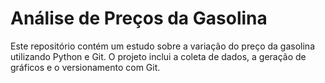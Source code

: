 # Análise de Preços da Gasolina

Este repositório contém um estudo sobre a variação do preço da gasolina utilizando Python e Git. O projeto inclui a coleta de dados, a geração de gráficos e o versionamento com Git.
